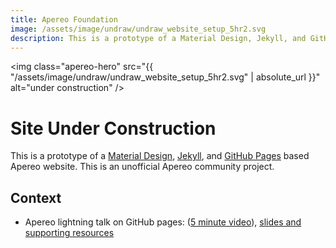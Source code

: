 ```yaml
---
title: Apereo Foundation
image: /assets/image/undraw/undraw_website_setup_5hr2.svg
description: This is a prototype of a Material Design, Jekyll, and GitHub Pages based Apereo website
---
```


<img class="apereo-hero" src="{{ "/assets/image/undraw/undraw_website_setup_5hr2.svg" | absolute_url }}" alt="under construction" />

# Site Under Construction

This is a prototype of a [Material Design](https://material.io/design/), [Jekyll](https://jekyllrb.com/), and [GitHub Pages](https://pages.github.com/) based Apereo website.
This is an unofficial Apereo community project.

## Context

- Apereo lightning talk on GitHub pages: ([5 minute video][2017-01-19 video]),
  [slides and supporting resources][apetro/github-pages-lightning-talk]

[2017-01-19 video]: https://www.youtube.com/watch?v=eEKZZTt6QAs&feature=youtu.be&t=7m59s
[apetro/github-pages-lightning-talk]: https://github.com/apetro/github-pages-lightning-talk
